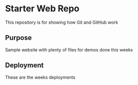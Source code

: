 # Starter Web Repo

This repository is for showing how Git and GitHub work

## Purpose

Sample website with plenty of files for demos done this weeks

## Deployment
These are the weeks deployments